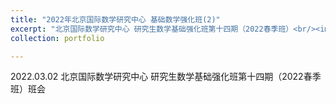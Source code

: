```yaml
---
title: "2022年北京国际数学研究中心 基础数学强化班(2)"
excerpt: "北京国际数学研究中心 研究生数学基础强化班第十四期（2022春季班）<br/><img src='/images/2022-03-02-Enhanced-Program(2).jpg'>"
collection: portfolio

---
```


2022.03.02 北京国际数学研究中心 研究生数学基础强化班第十四期（2022春季班）班会